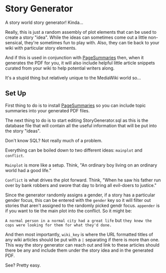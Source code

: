 # Story Generator

A story world story generator! Kinda...

Really, this is just a random assembly of plot elements that can be used to create a story "idea". While the ideas can sometimes come out a little non-sensical, they're sometimes fun to play with. Also, they can tie back to your wiki with particular story elements.

And if this is used in conjunction with [PageSummaries](https://github.com/colinferm/wiki-page-summaries) then, when it generates the PDF for you, it will also include helpful little article snippets curated from your wiki to help potential writers along.

It's a stupid thing but relatively unique to the MediaWiki world so...

## Set Up

First thing to do is to install [PageSummaries](https://github.com/colinferm/wiki-page-summaries) so you can include topic summaries into your generated PDF files.

The next thing to do is to start editing StoryGenerator.sql as this is the database file that will contain all the useful information that will be put into the story "ideas".

Don't know SQL? Not really much of a problem.

Everything can be boiled down to two different ideas: `mainplot` and `conflict`. 

`Mainplot` is more like a setup. Think, "An ordinary boy living on an ordinary world had a good life."

`Conflict` is what drives the plot forward. Think, "When he saw his father run over by bank robbers and swore that day to bring all evil-doers to justice."

Since the generator randomly assigns a gender, if a story has a particular gender focus, this can be entered with the `gender` key so it will filter out stories that aren't assigned to the randomly picked gendr focus. `appender` is if you want to tie the main plot into the conflict. So it might be:

`A normal person in a normal city had a great life` but `they knew the cops were looking for them for what they'd done.`

And then most importantly, `wiki_key` is where the URL formatted titles of any wiki articles should be put with a `|` separating if there is more than one. This way the story generator can reach out and link to these articles should there be any and include them under the story idea and in the generated PDF.

See? Pretty easy.